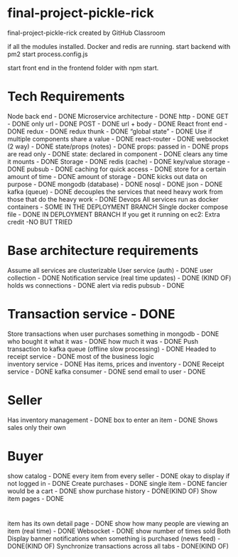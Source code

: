 # final-project-pickle-rick
final-project-pickle-rick created by GitHub Classroom

if all the modules installed. Docker and redis are running.
    start backend with pm2 start process.config.js

start front end in the frontend folder with npm start.


# Tech Requirements
Node back end                                                                                 - DONE
Microservice architecture                                                                     - DONE
http                                                                                         - DONE
GET                                                                                            - DONE
only url                                                                                       - DONE
POST                                                                                         - DONE
url + body                                                                                  - DONE
React front end                                                                              - DONE
redux                                                                                       - DONE
redux thunk                                                                                 - DONE
“global state”                                                                               - DONE
Use if multiple components share a value                                                     - DONE
react-router                                                                                - DONE
websocket (2 way)                                                                             - DONE
state/props (notes)                                                                          - DONE
props: passed in                                                                             - DONE
props are read only                                                                          - DONE
state: declared in component                                                                - DONE
clears any time it mounts                                                                    - DONE
Storage                                                                                     - DONE
redis (cache)                                                                              - DONE
key/value storage                                                                           - DONE
pubsub                                                                                       - DONE
caching for quick access                                                                     - DONE
store for a certain amount of time                                                            - DONE
amount of storage                                                                          - DONE
kicks out data on purpose                                                                 - DONE
mongodb (database)                                                                       - DONE
nosql                                                                                     - DONE
json                                                                                        - DONE
kafka (queue)                                                                                - DONE
decouples the services that need heavy work from those that do the heavy work                   - DONE
Devops
All services run as docker containers                                                  - SOME IN THE DEPLOYMENT BRANCH
Single docker compose file                                                             - DONE IN DEPLOYMENT BRANCH
If you get it running on ec2: Extra credit                      -NO BUT TRIED

# Base architecture requirements
Assume all services are clusterizable
User service (auth)                                                                      - DONE
user collection                                                                            - DONE
Notification service (real time updates)                                                  - DONE (KIND OF)
holds ws connections                                                                      - DONE
alert via redis pubsub                                                                    - DONE

# Transaction service                                                                          - DONE
Store transactions when user purchases something in mongodb                               - DONE
who bought it 
what it was                                                                                - DONE
how much it was                                                                          - DONE
Push transaction to kafka queue (offline slow processing)                                  - DONE
Headed to receipt service                                                                  - DONE
most of the business logic  
inventory service                                                                           - DONE
Has items, prices and inventory                                                             - DONE
Receipt service                                                                        - DONE
kafka consumer                                                                           - DONE
send email to user                                                                      - DONE


# Seller
Has inventory management                                                                  - DONE
box to enter an item                                                                      - DONE
Shows sales
only their own

# Buyer
show catalog                                                                               - DONE
every item from every seller                                                              - DONE
okay to display if not logged in                                                          - DONE
Create purchases                                                                          - DONE
single item                                                                              - DONE
fancier would be a cart                                                                - DONE
show purchase history                                                                  - DONE(KIND OF)
Show item pages                                                                          - DONE

# 
item has its own detail page                                                             - DONE
show how many people are viewing an item (real time)                                     - DONE
Websocket                                                                                - DONE
show number of times sold 
Both
Display banner notifications when something is purchased (news feed)                    - DONE(KIND OF)
Synchronize transactions across all tabs                                                - DONE(KIND OF)

